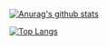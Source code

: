 [![Anurag's github stats](https://github-readme-stats.vercel.app/api?username=ngzhio&show_icons=true)](https://github.com/anuraghazra/github-readme-stats)

[![Top Langs](https://github-readme-stats.vercel.app/api/top-langs/?username=ngzhio&layout=compact)](https://github.com/anuraghazra/github-readme-stats)
